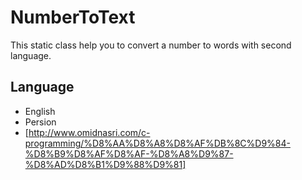 # NumberToText
This static class help you to convert a number to words with second language.
## Language
- English
- Persion
- [http://www.omidnasri.com/c-programming/%D8%AA%D8%A8%D8%AF%DB%8C%D9%84-%D8%B9%D8%AF%D8%AF-%D8%A8%D9%87-%D8%AD%D8%B1%D9%88%D9%81]
